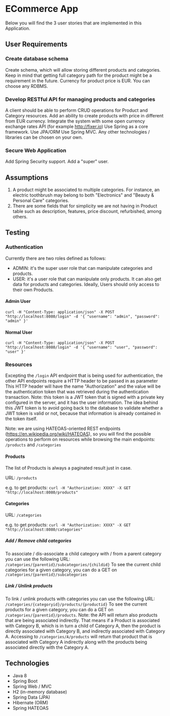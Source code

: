 # ECommerce App

Below you will find the 3 user stories that are implemented in this Application.

## User Requirements

### Create database schema

Create schema, which will allow storing different products and categories.
Keep in mind that getting full category path for the product might be a requirement in the future.
Currency for product price is EUR.
You can choose any RDBMS.

### Develop RESTful API for managing products and categories

A client should be able to perform CRUD operations for Product and Category resources.
Add an ability to create products with price in different from EUR currency. Integrate the system with some open currency exchange rates API (for example http://fixer.io)
Use Spring as a core framework.
Use JPA/ORM
Use Spring MVC.
Any other technologies / libraries can be chosen on your own.

### Secure Web Application

Add Spring Security support.
Add a "super" user.

## Assumptions

1. A product might be associated to multiple categories. For instance, an electric toothbrush may belong to both "Electronics" and "Beauty & Personal Care" categories.
2. There are some fields that for simplicity we are not having in Product table such as description, features, price discount, refurbished, among others.

## Testing

### Authentication

Currently there are two roles defined as follows:
- ADMIN: it's the super user role that can manipulate categories and products.
- USER: it's a user role that can manipulate only products. It can also get data for products and categories. Ideally, Users should only access to their own Products.

#### Admin User
`curl -H "Content-Type: application/json" -X POST "http://localhost:8080/login" -d '{ "username": "admin", "password": "admin" }'`

#### Normal User
`curl -H "Content-Type: application/json" -X POST "http://localhost:8080/login" -d '{ "username": "user", "password": "user" }'`

### Resources

Excepting the `/login` API endpoint that is being used for authentication, the other API endpoints require a HTTP header to be passed in as parameter
This HTTP header will have the name "Authorization" and the value will be the authentication token that was retrieved during the authentication transaction.
Note: this token is a JWT token that is signed with a private key configured in the server, and it has the user information.
The idea behind this JWT token is to avoid going back to the database to validate whether a JWT token is valid or not, because that information is already contained in the token itself.

Note: we are using HATEOAS-oriented REST endpoints (https://en.wikipedia.org/wiki/HATEOAS), so you will find the possible operations to perform on resources while browsing the main endpoints: `/products` and `/categories`

#### Products

The list of Products is always a paginated result just in case.

URL: `/products`

e.g. to get products: `curl -H "Authorization: XXXX" -X GET "http://localhost:8080/products"`

#### Categories

URL: `/categories`

e.g. to get products: `curl -H "Authorization: XXXX" -X GET "http://localhost:8080/categories"`

##### Add / Remove child categories

To associate / dis-associate a child category with / from a parent category you can use the following URL: `/categories/{parentid}/subcategories/{childid}`
To see the current child categories for a given category, you can do a GET on `/categories/{parentid}/subcategories`

##### Link / Unlink products

To link / unlink products with categories you can use the following URL: `/categories/{categoryid}/products/{productid}`
To see the current products for a given category, you can do a GET on `/categories/{parentid}/products`.
Note: the API will return also products that are being associated indirectly.
That means if a Product is associated with Category B, which is in turn a child of Category A,
then the product is directly associated with Category B, and indirectly associated with Category A.
Accessing to `/categories/A/products` will return that product that is associated with Category A indirectly along with the products being associated directly with the Category A.

## Technologies

* Java 8
* Spring Boot
* Spring Web / MVC
* H2 (in-memory database)
* Spring Data (JPA)
* Hibernate (ORM)
* Spring HATEOAS
